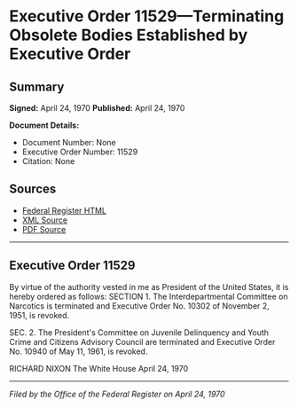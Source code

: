 # Executive Order 11529—Terminating Obsolete Bodies Established by Executive Order

## Summary

**Signed:** April 24, 1970
**Published:** April 24, 1970

**Document Details:**
- Document Number: None
- Executive Order Number: 11529
- Citation: None

## Sources
- [Federal Register HTML](https://www.presidency.ucsb.edu/documents/executive-order-11529-terminating-obsolete-bodies-established-executive-order)
- [XML Source](None)
- [PDF Source](None)

---

## Executive Order 11529

By virtue of the authority vested in me as President of the United States, it is hereby ordered as follows:
SECTION 1. The Interdepartmental Committee on Narcotics is terminated and Executive Order No. 10302 of November 2, 1951, is revoked.

SEC. 2. The President's Committee on Juvenile Delinquency and Youth Crime and Citizens Advisory Council are terminated and Executive Order No. 10940 of May 11, 1961, is revoked.

RICHARD NIXON
The White House
April 24, 1970

---

*Filed by the Office of the Federal Register on April 24, 1970*
